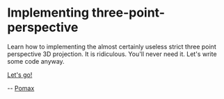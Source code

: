 # Implementing three-point-perspective

Learn how to implementing the almost certainly useless strict three point perspective 3D projection. It is ridiculous. You'll never need it. Let's write some code anyway.

[Let's go!](https://pomax.github.io/three-point-perspective/)

-- [Pomax](https://mastodon.social/@TheRealPomax)
